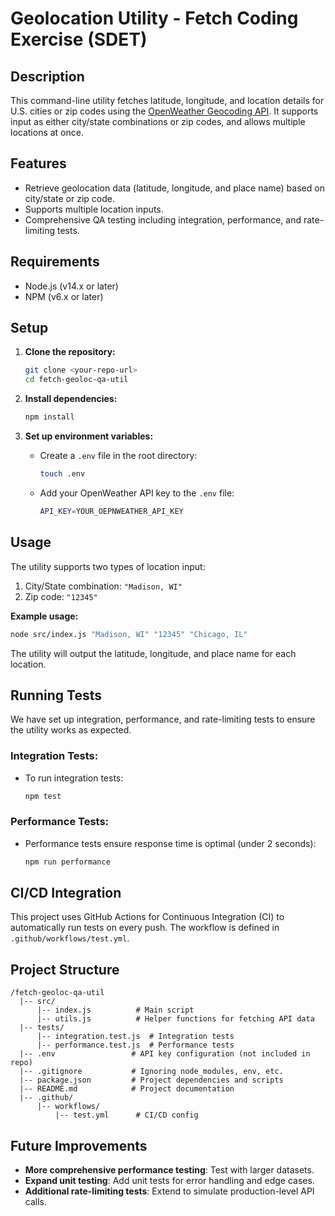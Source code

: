 # Geolocation Utility - Fetch Coding Exercise (SDET)

## Description
This command-line utility fetches latitude, longitude, and location details for U.S. cities or zip codes using the [OpenWeather Geocoding API](https://openweathermap.org/api/geocoding-api). It supports input as either city/state combinations or zip codes, and allows multiple locations at once.

## Features
- Retrieve geolocation data (latitude, longitude, and place name) based on city/state or zip code.
- Supports multiple location inputs.
- Comprehensive QA testing including integration, performance, and rate-limiting tests.

## Requirements
- Node.js (v14.x or later)
- NPM (v6.x or later)

## Setup

1. **Clone the repository:**
   ```bash
   git clone <your-repo-url>
   cd fetch-geoloc-qa-util
   ```

2. **Install dependencies:**
   ```bash
   npm install
   ```

3. **Set up environment variables:**
   - Create a `.env` file in the root directory:
     ```bash
     touch .env
     ```
   - Add your OpenWeather API key to the `.env` file:
     ```bash
     API_KEY=YOUR_OEPNWEATHER_API_KEY
     ```

## Usage
The utility supports two types of location input:
1. City/State combination: `"Madison, WI"`
2. Zip code: `"12345"`

**Example usage:**
```bash
node src/index.js "Madison, WI" "12345" "Chicago, IL"
```

The utility will output the latitude, longitude, and place name for each location.

## Running Tests

We have set up integration, performance, and rate-limiting tests to ensure the utility works as expected.

### Integration Tests:
- To run integration tests:
  ```bash
  npm test
  ```

### Performance Tests:
- Performance tests ensure response time is optimal (under 2 seconds):
  ```bash
  npm run performance
  ```

## CI/CD Integration
This project uses GitHub Actions for Continuous Integration (CI) to automatically run tests on every push. The workflow is defined in `.github/workflows/test.yml`.

## Project Structure
```
/fetch-geoloc-qa-util
  |-- src/
      |-- index.js          # Main script
      |-- utils.js          # Helper functions for fetching API data
  |-- tests/
      |-- integration.test.js  # Integration tests
      |-- performance.test.js  # Performance tests
  |-- .env                 # API key configuration (not included in repo)
  |-- .gitignore           # Ignoring node_modules, env, etc.
  |-- package.json         # Project dependencies and scripts
  |-- README.md            # Project documentation
  |-- .github/
      |-- workflows/
          |-- test.yml      # CI/CD config
```

## Future Improvements
- **More comprehensive performance testing**: Test with larger datasets.
- **Expand unit testing**: Add unit tests for error handling and edge cases.
- **Additional rate-limiting tests**: Extend to simulate production-level API calls.